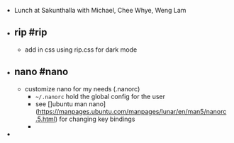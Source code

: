 - Lunch at Sakunthalla with Michael, Chee Whye, Weng Lam
- ## rip #rip
	- add in css using rip.css for dark mode
- ## nano #nano
	- customize nano for my needs (.nanorc)
		- `~/.nanorc` hold the global config for the user
		- see []ubuntu man nano](https://manpages.ubuntu.com/manpages/lunar/en/man5/nanorc.5.html) for changing key bindings
		-
-
